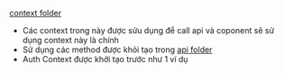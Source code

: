 [context folder](./src/context)

- Các context trong này được sửu dụng để call api và coponent sẽ sử dụng context này là chính
- Sử dụng các method được khỏi tạo trong [api folder](#./src/api)
- Auth Context được khởi tạo trước như 1 ví dụ
